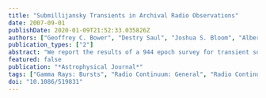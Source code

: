 ```yaml
---
title: "Submillijansky Transients in Archival Radio Observations"
date: 2007-09-01
publishDate: 2020-01-09T21:52:33.035826Z
authors: ["Geoffrey C. Bower", "Destry Saul", "Joshua S. Bloom", "Alberto Bolatto", "Alexei V. Filippenko", "Ryan J. Foley", "Daniel Perley"]
publication_types: ["2"]
abstract: "We report the results of a 944 epoch survey for transient sources with archival data from the Very Large Array spanning 22 years with a typical epoch separation of 7 days. Observations were obtained at 5 or 8.4 GHz for a single field of view and achieved a typical point-source detection threshold at the beam center of 300 μJy per epoch. Ten transient sources were detected with a significance threshold such that only one false positive would be expected. Of these transients, eight were detected in only a single epoch. Two transients were too faint to be detected in individual epochs but were detected in 2 month averages. None of the 10 transients was detected in longer term averages or associated with persistent emission in the deep image produced from the combination of all epochs. The cumulative rate for the short-timescale radio transients above 370 μJy at 5 and 8.4 GHz is 0.07 deg$^-2$ yr$ ^-1$&lt;åisebox-0.5ex R&lt;i̊sebox-0.5e x 40 deg$^-2$ yr$^-1$, where the uncertainty is due to the unknown duration of the transients, 20 minutes &lt; t$_char$ &lt; 7 days. A two-epoch survey for transients will detect 1.5+/-0.4 transients per square degree above a flux density of 370 μJy. Two transients are associated with galaxies at z=0.040 and z=0.249. These may be similar to the peculiar Type Ib/c radio supernova SN 1998bw associated with GRB 980428. We detect no counterparts for six transients in deep optical and infrared imaging. The hosts and progenitors of these transients are unknown."
featured: false
publication: "*Astrophysical Journal*"
tags: ["Gamma Rays: Bursts", "Radio Continuum: General", "Radio Continuum: Stars", "Stars: Supernovae: General", "Surveys", "Astrophysics"]
doi: "10.1086/519831"
---
```


